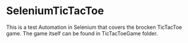 # SeleniumTicTacToe

This is a test Automation in Selenium that covers the brocken TicTacToe game.
The game itself can be found in TicTacToeGame folder.
